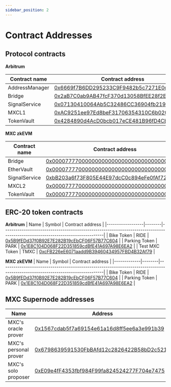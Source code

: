 ```yaml
---
sidebar_position: 2
---
```


# Contract Addresses

## Protocol contracts

**Arbitrum**

| Contract name  | Contract address                                                                                                              |
|----------------|-------------------------------------------------------------------------------------------------------------------------------|
| AddressManager | [0x6669f7B6DD295233C9F9482b5c7271E0cE5Aac4f](https://sepolia.etherscan.io/address/0x6669f7B6DD295233C9F9482b5c7271E0cE5Aac4f) |
| Bridge         | [0x2aB7C0ab9AB47fcF370d13058BfEE28f2Ec0940c](https://sepolia.etherscan.io/address/0x2aB7C0ab9AB47fcF370d13058BfEE28f2Ec0940c) |
| SignalService  | [0x07130410064Ab5C32486CC36904fb219ae97156F](https://sepolia.etherscan.io/address/0x07130410064Ab5C32486CC36904fb219ae97156F) |
| MXCL1        | [0xAC9251ee97Ed8beF31706354310C6b020C35d87b](https://sepolia.etherscan.io/address/0xAC9251ee97Ed8beF31706354310C6b020C35d87b) |
| TokenVault     | [0x4284890d4AcD0bcb017eCE481B96fD4Cb457CAc8](https://sepolia.etherscan.io/address/0x4284890d4AcD0bcb017eCE481B96fD4Cb457CAc8) |

**MXC zkEVM**

| Contract name | Contract address                                                                                                               |
|---------------|--------------------------------------------------------------------------------------------------------------------------------|
| Bridge        | [0x0000777700000000000000000000000000000004](https://explorer.a2.taiko.xyz/address/0x0000777700000000000000000000000000000004) |
| EtherVault    | [0x0000777700000000000000000000000000000003](https://explorer.a2.taiko.xyz/address/0x0000777700000000000000000000000000000003) |
| SignalService | [0xbB203a6f73F805E44E97dcC0c894eFe0fAf72498](https://explorer.a2.taiko.xyz/address/0xbB203a6f73F805E44E97dcC0c894eFe0fAf72498) |
| MXCL2       | [0x0000777700000000000000000000000000000001](https://explorer.a2.taiko.xyz/address/0x0000777700000000000000000000000000000001) |
| TokenVault    | [0x0000777700000000000000000000000000000002](https://explorer.a2.taiko.xyz/address/0x0000777700000000000000000000000000000002) |

## ERC-20 token contracts

**Arbitrum**
| Name             | Symbol | Contract address                                                                                                              |
|------------------|--------|-------------------------------------------------------------------------------------------------------------------------------|
| Bike Token       | RIDE    | [0x5B9fEDd37f0B92E7E282B19cEbCF06F57B77C604](https://sepolia.etherscan.io/address/0x5B9fEDd37f0B92E7E282B19cEbCF06F57B77C604) |
| Parking Token    | PARK  | [0x1E8C104D068F22D351859cdBfE41A697A98E6EA2](https://sepolia.etherscan.io/address/0x1E8C104D068F22D351859cdBfE41A697A98E6EA2) |
| Test MXC Token | TMXC   | [0xcFB226eE6071aadd9B39460434957FBD4B32Af79](https://sepolia.etherscan.io/address/0xcFB226eE6071aadd9B39460434957FBD4B32Af79) |

**MXC zkEVM**
| Name        | Symbol | Contract address                                                                                                               |
|-------------|--------|--------------------------------------------------------------------------------------------------------------------------------|
| Bike Token       | RIDE    | [0x5B9fEDd37f0B92E7E282B19cEbCF06F57B77C604](https://sepolia.etherscan.io/address/0x5B9fEDd37f0B92E7E282B19cEbCF06F57B77C604) |
| Parking Token    | PARK  | [0x1E8C104D068F22D351859cdBfE41A697A98E6EA2](https://sepolia.etherscan.io/address/0x1E8C104D068F22D351859cdBfE41A697A98E6EA2) |

## MXC Supernode addresses
| Name                    | Address                                                                                                                       |
|-------------------------|-------------------------------------------------------------------------------------------------------------------------------|
| MXC's oracle prover   | [0x1567cdab5f7a69154e61a16d8ff5ee6a3e991b39](https://sepolia.etherscan.io/address/0x1567cdab5f7a69154e61a16d8ff5ee6a3e991b39) |
| MXC's personal prover | [0x6798639591530FbBAfd12c2826422B58bD2c5219](https://sepolia.etherscan.io/address/0x6798639591530FbBAfd12c2826422B58bD2c5219) |
| MXC's solo proposer   | [0xE09e4fF4353fbf984F99fa824524277F704e7475](https://sepolia.etherscan.io/address/0xE09e4fF4353fbf984F99fa824524277F704e7475) |